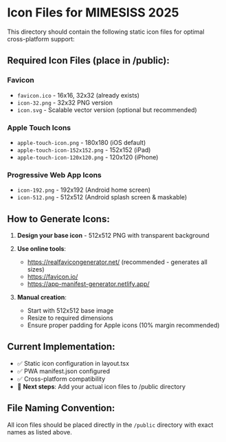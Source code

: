 # Icon Files for MIMESISS 2025

This directory should contain the following static icon files for optimal cross-platform support:

## Required Icon Files (place in /public):

### Favicon
- `favicon.ico` - 16x16, 32x32 (already exists)
- `icon-32.png` - 32x32 PNG version
- `icon.svg` - Scalable vector version (optional but recommended)

### Apple Touch Icons
- `apple-touch-icon.png` - 180x180 (iOS default)
- `apple-touch-icon-152x152.png` - 152x152 (iPad)
- `apple-touch-icon-120x120.png` - 120x120 (iPhone)

### Progressive Web App Icons
- `icon-192.png` - 192x192 (Android home screen)
- `icon-512.png` - 512x512 (Android splash screen & maskable)

## How to Generate Icons:

1. **Design your base icon** - 512x512 PNG with transparent background
2. **Use online tools**:
   - https://realfavicongenerator.net/ (recommended - generates all sizes)
   - https://favicon.io/
   - https://app-manifest-generator.netlify.app/

3. **Manual creation**:
   - Start with 512x512 base image
   - Resize to required dimensions
   - Ensure proper padding for Apple icons (10% margin recommended)

## Current Implementation:
- ✅ Static icon configuration in layout.tsx
- ✅ PWA manifest.json configured
- ✅ Cross-platform compatibility
- 🔄 **Next steps**: Add your actual icon files to /public directory

## File Naming Convention:
All icon files should be placed directly in the `/public` directory with exact names as listed above.